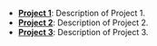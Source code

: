 
- **[Project 1](./Project1)**: Description of Project 1.
- **[Project 2](./Project2)**: Description of Project 2.
- **[Project 3](./Project3)**: Description of Project 3.
